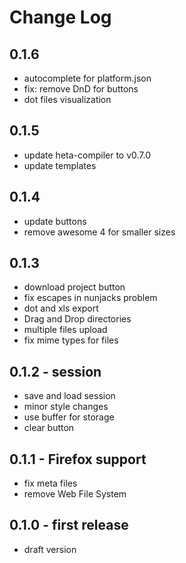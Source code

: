 # Change Log

## 0.1.6

- autocomplete for platform.json
- fix: remove DnD for buttons
- dot files visualization

## 0.1.5

- update heta-compiler to v0.7.0
- update templates

## 0.1.4

- update buttons
- remove awesome 4 for smaller sizes

## 0.1.3

- download project button
- fix escapes in nunjacks problem
- dot and xls export
- Drag and Drop directories
- multiple files upload
- fix mime types for files

## 0.1.2 - session

- save and load session
- minor style changes
- use buffer for storage
- clear button

## 0.1.1 - Firefox support

- fix meta files
- remove Web File System

## 0.1.0 - first release

- draft version

